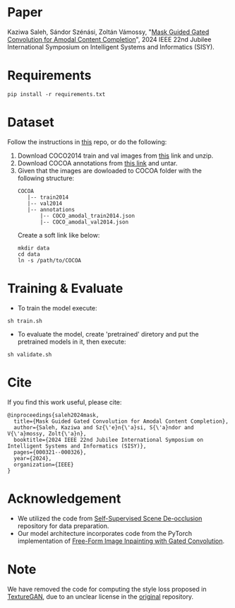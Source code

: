 # Paper
Kaziwa Saleh, Sándor Szénási, Zoltán Vámossy, "[Mask Guided Gated Convolution for Amodal Content Completion](https://ieeexplore.ieee.org/abstract/document/10737586)", 2024 IEEE 22nd Jubilee International Symposium on Intelligent Systems and Informatics (SISY).

# Requirements
```
pip install -r requirements.txt
```

# Dataset
Follow the instructions in [this](https://github.com/XiaohangZhan/deocclusion/tree/master?tab=readme-ov-file) repo, or do the following:
1. Download COCO2014 train and val images from [this](http://cocodataset.org/#download) link and unzip.
2. Download COCOA annotations from [this link](https://drive.google.com/open?id=0B8e3LNo7STslZURoTzhhMFpCelE) and untar.
3. Given that the images are dowloaded to COCOA folder with the following structure:
   ```
   COCOA
      |-- train2014
      |-- val2014
      |-- annotations
          |-- COCO_amodal_train2014.json
          |-- COCO_amodal_val2014.json
   ```
   Create a soft link like below:
   ```
   mkdir data
   cd data
   ln -s /path/to/COCOA
   ```

# Training & Evaluate
- To train the model execute:
```
sh train.sh
```

- To evaluate the model, create 'pretrained' diretory and put the pretrained models in it, then execute:
```
sh validate.sh
```

# Cite
If you find this work useful, please cite:
```
@inproceedings{saleh2024mask,
  title={Mask Guided Gated Convolution for Amodal Content Completion},
  author={Saleh, Kaziwa and Sz{\'e}n{\'a}si, S{\'a}ndor and V{\'a}mossy, Zolt{\'a}n},
  booktitle={2024 IEEE 22nd Jubilee International Symposium on Intelligent Systems and Informatics (SISY)},
  pages={000321--000326},
  year={2024},
  organization={IEEE}
}
```

# Acknowledgement
- We utilized the code from [Self-Supervised Scene De-occlusion](https://github.com/XiaohangZhan/deocclusion/tree/master?tab=readme-ov-file) repository for data preparation.
- Our model architecture incorporates code from the PyTorch implementation of [Free-Form Image Inpainting with Gated Convolution](https://github.com/csqiangwen/DeepFillv2_Pytorch/tree/master).

# Note
We have removed the code for computing the style loss proposed in [TextureGAN](https://arxiv.org/abs/1706.02823), due to an unclear license in the [original](https://github.com/janesjanes/Pytorch-TextureGAN/tree/master) repository.
